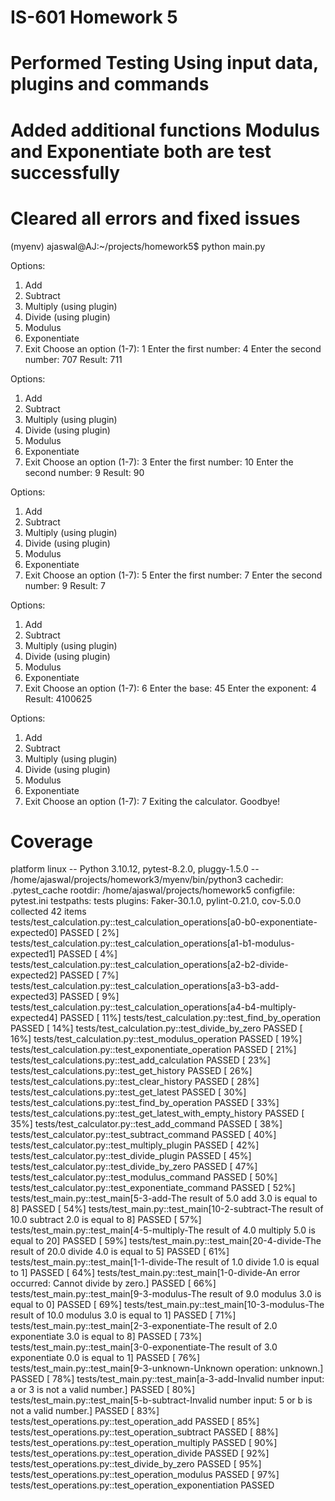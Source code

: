 # IS-601 Homework 5
# Performed Testing Using input data, plugins and commands
# Added additional functions Modulus and Exponentiate both are test successfully
# Cleared all errors and fixed issues

(myenv) ajaswal@AJ:~/projects/homework5$ python main.py

Options:
1. Add
2. Subtract
3. Multiply (using plugin)
4. Divide (using plugin)
5. Modulus
6. Exponentiate
7. Exit
Choose an option (1-7): 1
Enter the first number: 4
Enter the second number: 707
Result: 711

Options:
1. Add
2. Subtract
3. Multiply (using plugin)
4. Divide (using plugin)
5. Modulus
6. Exponentiate
7. Exit
Choose an option (1-7): 3
Enter the first number: 10
Enter the second number: 9
Result: 90

Options:
1. Add
2. Subtract
3. Multiply (using plugin)
4. Divide (using plugin)
5. Modulus
6. Exponentiate
7. Exit
Choose an option (1-7): 5
Enter the first number: 7
Enter the second number: 9
Result: 7

Options:
1. Add
2. Subtract
3. Multiply (using plugin)
4. Divide (using plugin)
5. Modulus
6. Exponentiate
7. Exit
Choose an option (1-7): 6
Enter the base: 45
Enter the exponent: 4
Result: 4100625

Options:
1. Add
2. Subtract
3. Multiply (using plugin)
4. Divide (using plugin)
5. Modulus
6. Exponentiate
7. Exit
Choose an option (1-7): 7
Exiting the calculator. Goodbye!

# Coverage

platform linux -- Python 3.10.12, pytest-8.2.0, pluggy-1.5.0 -- /home/ajaswal/projects/homework3/myenv/bin/python3
cachedir: .pytest_cache
rootdir: /home/ajaswal/projects/homework5
configfile: pytest.ini
testpaths: tests
plugins: Faker-30.1.0, pylint-0.21.0, cov-5.0.0
collected 42 items                                                                                                                                         
tests/test_calculation.py::test_calculation_operations[a0-b0-exponentiate-expected0] PASSED                                                          [  2%]
tests/test_calculation.py::test_calculation_operations[a1-b1-modulus-expected1] PASSED                                                               [  4%]
tests/test_calculation.py::test_calculation_operations[a2-b2-divide-expected2] PASSED                                                                [  7%]
tests/test_calculation.py::test_calculation_operations[a3-b3-add-expected3] PASSED                                                                   [  9%]
tests/test_calculation.py::test_calculation_operations[a4-b4-multiply-expected4] PASSED                                                              [ 11%]
tests/test_calculation.py::test_find_by_operation PASSED                                                                                             [ 14%]
tests/test_calculation.py::test_divide_by_zero PASSED                                                                                                [ 16%]
tests/test_calculation.py::test_modulus_operation PASSED                                                                                             [ 19%]
tests/test_calculation.py::test_exponentiate_operation PASSED                                                                                        [ 21%]
tests/test_calculations.py::test_add_calculation PASSED                                                                                              [ 23%]
tests/test_calculations.py::test_get_history PASSED                                                                                                  [ 26%]
tests/test_calculations.py::test_clear_history PASSED                                                                                                [ 28%]
tests/test_calculations.py::test_get_latest PASSED                                                                                                   [ 30%]
tests/test_calculations.py::test_find_by_operation PASSED                                                                                            [ 33%]
tests/test_calculations.py::test_get_latest_with_empty_history PASSED                                                                                [ 35%]
tests/test_calculator.py::test_add_command PASSED                                                                                                    [ 38%]
tests/test_calculator.py::test_subtract_command PASSED                                                                                               [ 40%]
tests/test_calculator.py::test_multiply_plugin PASSED                                                                                                [ 42%]
tests/test_calculator.py::test_divide_plugin PASSED                                                                                                  [ 45%]
tests/test_calculator.py::test_divide_by_zero PASSED                                                                                                 [ 47%]
tests/test_calculator.py::test_modulus_command PASSED                                                                                                [ 50%]
tests/test_calculator.py::test_exponentiate_command PASSED                                                                                           [ 52%]
tests/test_main.py::test_main[5-3-add-The result of 5.0 add 3.0 is equal to 8] PASSED                                                                [ 54%]
tests/test_main.py::test_main[10-2-subtract-The result of 10.0 subtract 2.0 is equal to 8] PASSED                                                    [ 57%]
tests/test_main.py::test_main[4-5-multiply-The result of 4.0 multiply 5.0 is equal to 20] PASSED                                                     [ 59%]
tests/test_main.py::test_main[20-4-divide-The result of 20.0 divide 4.0 is equal to 5] PASSED                                                        [ 61%]
tests/test_main.py::test_main[1-1-divide-The result of 1.0 divide 1.0 is equal to 1] PASSED                                                          [ 64%]
tests/test_main.py::test_main[1-0-divide-An error occurred: Cannot divide by zero.] PASSED                                                           [ 66%]
tests/test_main.py::test_main[9-3-modulus-The result of 9.0 modulus 3.0 is equal to 0] PASSED                                                        [ 69%]
tests/test_main.py::test_main[10-3-modulus-The result of 10.0 modulus 3.0 is equal to 1] PASSED                                                      [ 71%]
tests/test_main.py::test_main[2-3-exponentiate-The result of 2.0 exponentiate 3.0 is equal to 8] PASSED                                              [ 73%]
tests/test_main.py::test_main[3-0-exponentiate-The result of 3.0 exponentiate 0.0 is equal to 1] PASSED                                              [ 76%]
tests/test_main.py::test_main[9-3-unknown-Unknown operation: unknown.] PASSED                                                                        [ 78%]
tests/test_main.py::test_main[a-3-add-Invalid number input: a or 3 is not a valid number.] PASSED                                                    [ 80%]
tests/test_main.py::test_main[5-b-subtract-Invalid number input: 5 or b is not a valid number.] PASSED                                               [ 83%]
tests/test_operations.py::test_operation_add PASSED                                                                                                  [ 85%]
tests/test_operations.py::test_operation_subtract PASSED                                                                                             [ 88%]
tests/test_operations.py::test_operation_multiply PASSED                                                                                             [ 90%]
tests/test_operations.py::test_operation_divide PASSED                                                                                               [ 92%]
tests/test_operations.py::test_divide_by_zero PASSED                                                                                                 [ 95%]
tests/test_operations.py::test_operation_modulus PASSED                                                                                              [ 97%]
tests/test_operations.py::test_operation_exponentiation PASSED    
